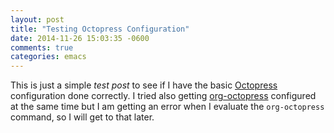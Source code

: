 ```yaml
---
layout: post
title: "Testing Octopress Configuration"
date: 2014-11-26 15:03:35 -0600
comments: true
categories: emacs
---
```

This is just a simple _test post_ to see if I have the basic
[Octopress](http://octopress.org) configuration done correctly.  I
tried also getting
[org-octopress](https://github.com/yoshinari-nomura/org-octopress)
configured at the same time but I am getting an error when I evaluate
the `org-octopress` command, so I will get to that later.
